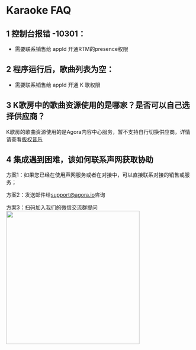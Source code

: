 # Karaoke FAQ

## 1 控制台报错 -10301：

- 需要联系销售给 appId 开通RTM的presence权限

## 2 程序运行后，歌曲列表为空：

- 需要联系销售给 appId 开通 K 歌权限

## 3 K歌房中的歌曲资源使用的是哪家？是否可以自己选择供应商？

K歌房的歌曲资源使用的是Agora内容中心服务，暂不支持自行切换供应商，详情请查看[版权音乐](https://docportal.shengwang.cn/cn/online-ktv/API%20Reference/ios_ng/API/toc_drm.html)

## 4 集成遇到困难，该如何联系声网获取协助

方案1：如果您已经在使用声网服务或者在对接中，可以直接联系对接的销售或服务；

方案2：发送邮件给[support@agora.io](mailto:support@agora.io)咨询

方案3：扫码加入我们的微信交流群提问
<img src="https://download.agora.io/demo/release/SDHY_QA.jpg" width="360" height="360">

